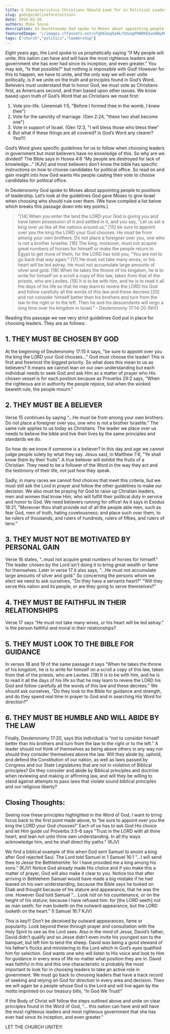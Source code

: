 ```yaml
---
title: 6 Characteristics Christians Should Look for in Political Leaders
slug: godsguidelineforelections
date: 2016-02-26
authors: Mike Sosso
description: In Deuteronomy God spoke to Moses about appointing people to positions of leadership. Let’s look at the guidelines God gave Moses to give Israel when choosing who should rule over them.
featuredImage: "//images.ctfassets.net/vfgh62eq5a4k/5UvagPHWDK62ws6Wy808ce/bf8e90962701acda5f785ee00663cefd/1456519101974"
tags: ["church","politics","leadership"]
---
```

Eight years ago, the Lord spoke to us prophetically saying “If My people will unite, this nation can have and will have the most righteous leaders and government she has ever had since its inception, and even greater.” You may ask, “Is that possible?” but nothing is impossible with God! However for this to happen, we have to unite, and the only way we will ever unite politically, is if we unite on the truth and principles found in God’s Word.
Believers must understand that to honor God, we must vote as Christians first, as Americans second, and then based upon other issues. We know based upon truth of God’s Word that as Christians we must first:

1. Vote pro-life. (Jeremiah 1:5, "Before I formed thee in the womb, I knew thee")
2. Vote for the sanctity of marriage. (Gen 2:24, "these two shall become one")
3. Vote in support of Israel. (Gen 12:3, "I will bless those who bless thee"
4. But what if these things are all covered? Is God’s Word any clearer? Yes!!!!

God’s Word gives specific guidelines for us to follow when choosing leaders in government but most believers have no knowledge of this.  So why are we divided?  The Bible says in Hosea 4:6 “My people are destroyed for lack of knowledge…” (KJV) and most believers don’t know the bible has specific instructions on how to choose candidates for political office. So read on and gain insight into how God wants His people casting their vote to choose candidates for political office.

In Deuteronomy God spoke to Moses about appointing people to positions of leadership. Let’s look at the guidelines God gave Moses to give Israel when choosing who should rule over them. (We have compiled a list below which breaks this passage down into key points.)

> “[14] When you enter the land the LORD your God is giving you and have taken possession of it and settled in it, and you say, "Let us set a king over us like all the nations around us," [15] be sure to appoint over you the king the LORD your God chooses. He must be from among your own brothers. Do not place a foreigner over you, one who is not a brother Israelite. [16] The king, moreover, must not acquire great numbers of horses for himself or make the people return to Egypt to get more of them, for the LORD has told you, "You are not to go back that way again." [17] He must not take many wives, or his heart will be led astray. He must not accumulate large amounts of silver and gold. [18] When he takes the throne of his kingdom, he is to write for himself on a scroll a copy of this law, taken from that of the priests, who are Levites. [19] It is to be with him, and he is to read it all the days of his life so that he may learn to revere the LORD his God and follow carefully all the words of this law and these decrees [20] and not consider himself better than his brothers and turn from the law to the right or to the left. Then he and his descendants will reign a long time over his kingdom in Israel." - Deuteronomy 17:14-20 (NIV)

Reading this passage we see very strict guidelines God put in place for choosing leaders. They are as follows:

## 1. THEY MUST BE CHOSEN BY GOD
At the beginning of Deuteronomy 17:15 it says, "be sure to appoint over you the king the LORD your God chooses..." God must choose the leader! This is first and foremost the biggest priority. So what does this mean to us as believers? It means we cannot lean on our own understanding but each individual needs to seek God and ask Him as a matter of prayer who His chosen vessel is for each position because as Proverbs 29:2 says, “When the righteous are in authority the people rejoice, but when the wicked beareth rule, the people mourn.”

## 2. THEY MUST BE A BELIEVER
Verse 15 continues by saying “...He must be from among your own brothers. Do not place a foreigner over you, one who is not a brother Israelite.” The same rule applies to us today as Christians. The leader we place over us needs to believe the bible and live their lives by the same principles and standards we do.

So how do we know if someone is a believer? In this day and age we cannot judge people solely by what they say. Jesus said, in Matthew 7:6, "Ye shall know them by their fruits". A true believer will exhibit the fruits of a Christian. They need to be a follower of the Word in the way they act and the testimony of their life, not just how they speak.

Sadly, in many races we cannot find choices that meet this criteria, but we must still ask the Lord in prayer and follow the other guidelines to make our decision.  We also must be praying for God to raise up Christian leaders, men and women that know Him, who will fulfill their political duty in service and honor to God.  We need believers running for office!  As it says in Exodus 18:21, "Moreover thou shalt provide out of all the people able men, such as fear God, men of truth, hating covetousness; and place such over them, to be rulers of thousands, and rulers of hundreds, rulers of fifties, and rulers of tens:”

## 3. THEY MUST NOT BE MOTIVATED BY PERSONAL GAIN

Verse 16 states, "..must not acquire great numbers of horses for himself.” The leader chosen by the Lord isn't doing it to bring great wealth or fame for themselves. Later in verse 17 it also says, "...He must not accumulate large amounts of silver and gold." So concerning the persons whom we elect we need to ask ourselves, "Do they have a servants heart?" "Will they serve this nation and its people, or are they going to serve themselves?"

## 4. THEY MUST BE FAITHFUL IN THEIR RELATIONSHIPS

Verse 17 says “He must not take many wives, or his heart will be led astray.” Is the person faithful and moral in their relationships?

## 5. THEY MUST LOOK TO THE BIBLE FOR GUIDANCE

In verses 18 and 19 of the same passage it says “When he takes the throne of his kingdom, he is to write for himself on a scroll a copy of this law, taken from that of the priests, who are Levites. [19] It is to be with him, and he is to read it all the days of his life so that he may learn to revere the LORD his God and follow carefully all the words of this law and these decrees." We should ask ourselves, "Do they look to the Bible for guidance and strength, and do they spend real time in prayer to God and in searching His Word for direction?"

## 6. THEY MUST BE HUMBLE AND WILL ABIDE BY THE LAW
Finally, Deuteronomy 17:20, says this individual is “not to consider himself better than his brothers and turn from the law to the right or to the left.” A leader should not think of themselves as being above others in any way nor should they consider themselves above the law. Will they abide by, uphold, and defend the Constitution of our nation, as well as laws passed by Congress and our State Legislatures that are not in violation of Biblical principles?  Do they consider and abide by Biblical principles and doctrine when reviewing and making or affirming law, and will they be willing to stand against attempts to pass laws that violate sound biblical principles and our religious liberty?

## Closing Thoughts:
Seeing now these principles highlighted in the Word of God, I want to bring focus back to the first point made above, to “be sure to appoint over you the king the LORD your God chooses!”  Each of us has to ask God His choice and let Him guide us! Proverbs 3:5-6 says "Trust in the LORD with all thine heart; and lean not unto thine own understanding. In all thy ways acknowledge him, and he shall direct thy paths." (KJV)

We find a biblical example of this when God sent Samuel to anoint a king after God rejected Saul. The Lord told Samuel in 1 Samuel 16:1 “…I will send thee to Jesse the Bethlehemite: for I have provided me a king among his sons.” (KJV) Notice God already made His choice and if you make this a matter of prayer, God will also make it clear to you. Notice too that after arriving in Bethlehem Samuel would have made a big mistake if he had leaned on his own understanding, because the Bible says he looked on Eliab and thought because of his stature and appearance, that he was the one. However God told Samuel “… Look not on his countenance, or on the height of his stature; because I have refused him: for [the LORD seeth] not as man seeth; for man looketh on the outward appearance, but the LORD looketh on the heart." (I Samuel 16:7 KJV)

This is key!!! Don’t be deceived by outward appearances, fame or popularity. Look beyond these through prayer and consultation with the Holy Spirit to see as the Lord sees. Also in the mind of Jesse, David’s father, David didn’t qualify and so Jesse didn’t even invite his youngest son to the banquet, but left him to tend the sheep. David was being a good steward of his father’s flocks and ministering to the Lord which in God’s eyes qualified him for selection. God wants one who will listen to His voice and look to Him for guidance in every area of life no matter what position they are in. David was faithful in this and this one characteristic is probably the most important to look for in choosing leaders to take an active role in government.  We must go back to choosing leaders that have a track record of seeking and relying on God for direction in every area and decision. Then we will again be a people whose God is the Lord and will live again by the motto imprinted on our treasury bills, “In God We Trust!”

If the Body of Christ will follow the steps outlined above and unite on clear principles found in the Word of God, “… this nation can have and will have the most righteous leaders and most righteous government that she has ever had since its inception, and even greater.”  

LET THE CHURCH UNITE!!!


